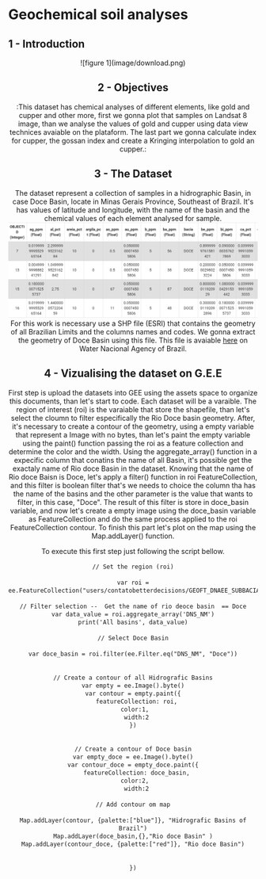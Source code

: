 # Geochemical soil analyses 
## 1 - Introduction
<center This paper explore a possibility to analyses geochemistry dataset of soil samples using [google earth engine](https://earthengine.google.com/). The google earth engine is a plataform that you can combine satellite images, javascript algorithms and real world applications, in your code plataform make it's possible up load any file. SO this exemple I will use a geochemistry dataset of soil samples avaiable free on the [Geological Survey of Brazil](https://geosgb.sgb.gov.br/geosgb/downloads.html), and you can do the same download, see the figure 1 to find easelly the Bacia_do_Rio_Doce.csv file. center>
![figure 1](image/download.png) 

## 2 - Objectives
:This dataset has chemical analyses of different elements, like gold and cupper and other more, first we gonna plot that samples on Landsat 8 image, than we analyse the values of gold and cupper using data view technices avaiable on the plataform. The last part we gonna calculate index for cupper, the gossan index and create a Kringing interpolation to gold an cupper.:

## 3 - The Dataset
The dataset represent a collection of samples in a hidrographic Basin, in case Doce Basin, locate in Minas Gerais Province, Southeast of Brazil. It's has values of latitude and longitude, with the name of the basin  and the chemical values of each element analysed for sample.   
![figure 2](image/dataset.png) 
For this work is necessary use a SHP file (ESRI) that contains the geometry of all Brazilian Limits and the columns names and codes. We gonna extract the geometry of Doce Basin using this file. This file is avaiable [here](https://metadados.snirh.gov.br/geonetwork/srv/por/catalog.search#/metadata/f50527b9-24ed-41d5-b063-b5acfb25e10d) on Water Nacional Agency of Brazil. 

## 4 - Vizualising the dataset on G.E.E

<center> First step is upload the datasets into GEE using the assets space to organize this documents, than let's start to code. Each dataset will be a varaible. The region of interest (roi) is the varaiable that store the shapefile, than let's select the cloumn to filter especifically the Rio Doce basin geometry. After, it's necessary to create a contour of the geometry, using a empty variable that represent a Image with no bytes, than let's paint the empty variable using the paint() function passing the roi as a feature collection and determine the color and the width. 
Using the aggregate_array() function in a expecific column that conatins the name of all Basin, it's possible get the exactaly name of Rio doce Basin in the dataset. Knowing that the name of Rio doce Baisn is Doce, let's apply a filter() function in roi FeatureCollection, and this filter is boolean filter that's we needs to choice the column tha has the name of the basins and the other parameter is the value that wants to filter, in this case, "Doce". The result of this filter is store in doce_basin variable, and now let's create a empty image using the doce_basin variable as FeatureCollection and do the same process applied to the roi FeatureCollection contour. To finish this part let's plot on the map using the Map.addLayer() function. <center> 

To execute this first step just following the script bellow.

```
// Set the region (roi)

var roi = ee.FeatureCollection("users/contatobetterdecisions/GEOFT_DNAEE_SUBBACIA")
            
// Filter selection --  Get the name of rio deoce basin  == Doce
var data_value = roi.aggregate_array('DNS_NM')
print('All basins', data_value)

// Select Doce Basin

var doce_basin = roi.filter(ee.Filter.eq("DNS_NM", "Doce"))


// Create a contour of all Hidrografic Basins
var empty = ee.Image().byte()
var contour = empty.paint({
  featureCollection: roi,
  color:1, 
  width:2
})


// Create a contour of Doce basin
var empty_doce = ee.Image().byte()
var contour_doce = empty_doce.paint({
  featureCollection: doce_basin,
  color:2, 
  width:2

// Add contour om map

Map.addLayer(contour, {palette:["blue"]}, "Hidrografic Basins of Brazil")
Map.addLayer(doce_basin,{},"Rio doce Basin" )
Map.addLayer(contour_doce, {palette:["red"]}, "Rio doce Basin")


})
```







